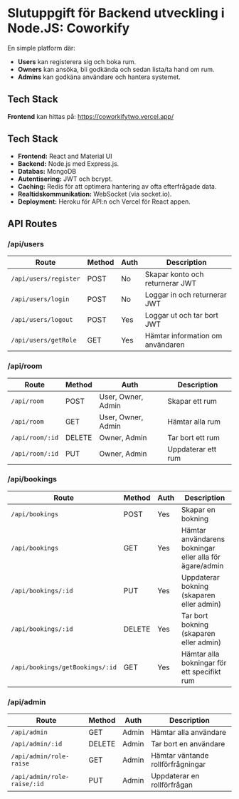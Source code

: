 # Slutuppgift för Backend utveckling i Node.JS: Coworkify

En simple platform där:

- **Users** kan registerera sig och boka rum.  
- **Owners** kan ansöka, bli godkända och sedan lista/ta hand om rum.  
- **Admins** kan godkäna användare och hantera systemet.  

## Tech Stack

**Frontend** kan hittas på: https://coworkifytwo.vercel.app/

## Tech Stack

- **Frontend:** React and Material UI
- **Backend:** Node.js med Express.js.  
- **Databas:** MongoDB
- **Autentisering:** JWT och bcrypt.  
- **Caching:** Redis för att optimera hantering av ofta efterfrågade data.  
- **Realtidskommunikation:** WebSocket (via socket.io).  
- **Deployment:** Heroku för API:n och Vercel för React appen.  

## API Routes

### /api/users

| Route                 | Method | Auth  | Description                             |
|-----------------------|--------|-------|-----------------------------------------|
| `/api/users/register` | POST   | No    | Skapar konto och returnerar JWT         |
| `/api/users/login`    | POST   | No    | Loggar in och returnerar JWT            |
| `/api/users/logout`   | POST   | Yes   | Loggar ut och tar bort JWT              |
| `/api/users/getRole`  | GET    | Yes   | Hämtar information om användaren        |

### /api/room

| Route           | Method | Auth               | Description           |
|-----------------|--------|--------------------|-----------------------|
| `/api/room`     | POST   | User, Owner, Admin | Skapar ett rum        |
| `/api/room`     | GET    | User, Owner, Admin | Hämtar alla rum       |
| `/api/room/:id` | DELETE | Owner, Admin       | Tar bort ett rum      |
| `/api/room/:id` | PUT    | Owner, Admin       | Uppdaterar ett rum    |

### /api/bookings

| Route                            | Method | Auth | Description                                                         |
|----------------------------------|--------|------|---------------------------------------------------------------------|
| `/api/bookings`                  | POST   | Yes  | Skapar en bokning                                                   |
| `/api/bookings`                  | GET    | Yes  | Hämtar användarens bokningar eller alla för ägare/admin             |
| `/api/bookings/:id`              | PUT    | Yes  | Uppdaterar bokning (skaparen eller admin)                           |
| `/api/bookings/:id`              | DELETE | Yes  | Tar bort bokning (skaparen eller admin)                             |
| `/api/bookings/getBookings/:id`  | GET    | Yes  | Hämtar alla bokningar för ett specifikt rum                         |

### /api/admin

| Route                           | Method | Auth  | Description                         |
|---------------------------------|--------|-------|-------------------------------------|
| `/api/admin`                    | GET    | Admin | Hämtar alla användare               |
| `/api/admin/:id`                | DELETE | Admin | Tar bort en användare               |
| `/api/admin/role-raise`         | GET    | Admin | Hämtar väntande rollförfrågningar   |
| `/api/admin/role-raise/:id`     | PUT    | Admin | Uppdaterar en rollförfrågan         |